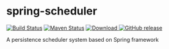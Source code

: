 # spring-scheduler
[![Build Status](https://travis-ci.org/cmanlh/spring-scheduler.svg?branch=master)](https://travis-ci.org/cmanlh/spring-scheduler)
[![Maven Status](https://maven-badges.herokuapp.com/maven-central/com.lifeonwalden/spring-scheduler/badge.svg)](https://maven-badges.herokuapp.com/maven-central/com.lifeonwalden/spring-scheduler)
[ ![Download](https://api.bintray.com/packages/cmanlh/maven/spring-scheduler/images/download.svg) ](https://bintray.com/cmanlh/maven/spring-scheduler/_latestVersion)
[![GitHub release](https://img.shields.io/github/release/cmanlh/spring-scheduler.svg)](https://github.com/cmanlh/spring-scheduler/releases)

A persistence scheduler system based on Spring framework
